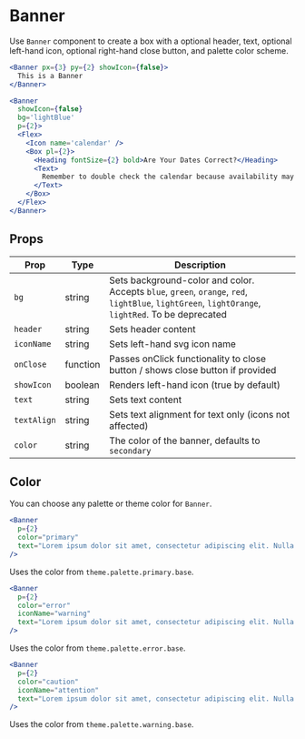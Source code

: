 # Banner

Use `Banner` component to create a box with a optional header, text, optional left-hand icon, optional right-hand close button, and palette color scheme.

```.jsx
<Banner px={3} py={2} showIcon={false}>
  This is a Banner
</Banner>
```

```.jsx
<Banner
  showIcon={false}
  bg='lightBlue'
  p={2}>
  <Flex>
    <Icon name='calendar' />
    <Box pl={2}>
      <Heading fontSize={2} bold>Are Your Dates Correct?</Heading>
      <Text>
        Remember to double check the calendar because availability may change depending on your dates.
      </Text>
    </Box>
  </Flex>
</Banner>
```

## Props

| Prop        | Type     | Description                                                                                                                                       |
| ----------- | -------- | ------------------------------------------------------------------------------------------------------------------------------------------------- |
| `bg`        | string   | Sets background-color and color. Accepts `blue`, `green`, `orange`, `red`, `lightBlue`, `lightGreen`, `lightOrange`, `lightRed`. To be deprecated |
| `header`    | string   | Sets header content                                                                                                                               |
| `iconName`  | string   | Sets left-hand svg icon name                                                                                                                      |
| `onClose`   | function | Passes onClick functionality to close button / shows close button if provided                                                                     |
| `showIcon`  | boolean  | Renders left-hand icon (true by default)                                                                                                          |
| `text`      | string   | Sets text content                                                                                                                                 |
| `textAlign` | string   | Sets text alignment for text only (icons not affected)                                                                                            |
| `color`     | string   | The color of the banner, defaults to `secondary`                                                                                                  |

## Color

You can choose any palette or theme color for `Banner`.

```.jsx
<Banner
  p={2}
  color="primary"
  text="Lorem ipsum dolor sit amet, consectetur adipiscing elit. Nulla cursus pretium turpis nec efficitur. "
/>
```

Uses the color from `theme.palette.primary.base`.

```.jsx
<Banner
  p={2}
  color="error"
  iconName="warning"
  text="Lorem ipsum dolor sit amet, consectetur adipiscing elit. Nulla cursus pretium turpis nec efficitur. "
/>
```

Uses the color from `theme.palette.error.base`.

```.jsx
<Banner
  p={2}
  color="caution"
  iconName="attention"
  text="Lorem ipsum dolor sit amet, consectetur adipiscing elit. Nulla cursus pretium turpis nec efficitur. "
/>
```

Uses the color from `theme.palette.warning.base`.

